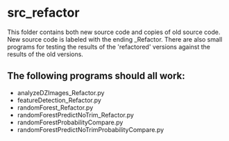 src_refactor
===================

This folder contains both new source code and copies of old source code.
New source code is labeled with the ending _Refactor.
There are also small programs for testing the results of the 'refactored' versions against the results of the old versions.


The following programs should all work:
-------------------
- analyzeDZImages_Refactor.py
- featureDetection_Refactor.py
- randomForest_Refactor.py
- randomForestPredictNoTrim_Refactor.py
- randomForestProbabilityCompare.py
- randomForestPredictNoTrimProbabilityCompare.py

